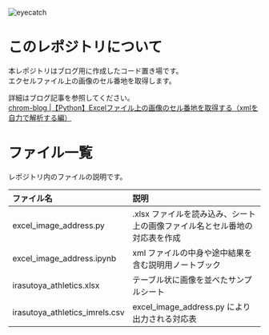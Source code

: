 ![eyecatch](https://github.com/user-attachments/assets/99c9ab88-579c-4718-97a2-3891171f7774)

# このレポジトリについて

本レポジトリはブログ用に作成したコード置き場です。  
エクセルファイル上の画像のセル番地を取得します。  

詳細はブログ記事を参照してください。  
[chrom-blog |【Python】Excelファイル上の画像のセル番地を取得する（xmlを自力で解析する編）](https://chrom-blog.com/how-to-get-image-placed-cell-address-xml/)


# ファイル一覧
レポジトリ内のファイルの説明です。

| ファイル名 | 説明 |  
| :-- | :-- |  
| excel_image_address.py | .xlsx ファイルを読み込み、シート上の画像ファイル名とセル番地の対応表を作成 |  
| excel_image_address.ipynb | xml ファイルの中身や途中結果を含む説明用ノートブック|  
| irasutoya_athletics.xlsx | テーブル状に画像を並べたサンプルシート |  
| irasutoya_athletics_imrels.csv | excel_image_address.py により出力される対応表 |  

